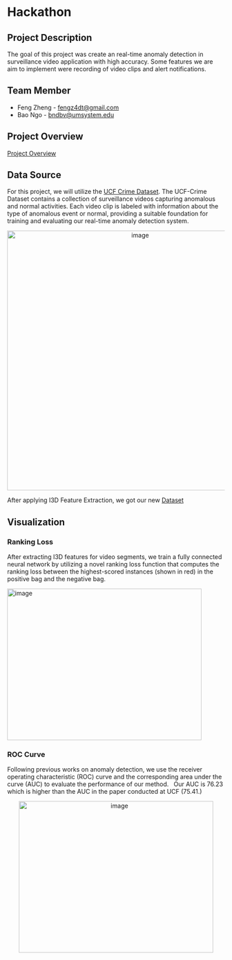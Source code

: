 # Hackathon

## Project Description
The goal of this project was create an real-time anomaly detection in surveillance video application with high accuracy. Some features we are aim to implement were recording of video clips and alert notifications.


## Team Member
- Feng Zheng - fengz4dt@gmail.com
- Bao Ngo - bndbv@umsystem.edu


## Project Overview
[Project Overview](https://youtu.be/NfLOfrISgSA)


## Data Source
For this project, we will utilize the [UCF Crime Dataset](https://www.dropbox.com/sh/75v5ehq4cdg5g5g/AABvnJSwZI7zXb8_myBA0CLHa?dl=0).
The UCF-Crime Dataset contains a collection of surveillance videos capturing anomalous and normal activities. Each video clip is labeled with information about the type of anomalous event or normal, providing a suitable foundation for training and evaluating our real-time anomaly detection system.

<p align="center">
  <img width="600" alt="image" src="https://github.com/Bao-Thien-Ngo/Hackathon/assets/46905932/cff800ea-27ea-4b03-b706-6a63ed974f0c">
</p>

After applying I3D Feature Extraction, we got our new [Dataset](https://mega.nz/folder/Pw1hlAwa#D7dWaoMUqWBp0vtUa9tIGw)


## Visualization

### Ranking Loss
After extracting I3D features for video segments, we train a fully connected neural network by utilizing a novel ranking loss function that computes the ranking loss between the highest-scored instances (shown in red) in the positive bag and the negative bag.
<p>
  <img width="450" height="350" alt="image" src="https://github.com/Bao-Thien-Ngo/Hackathon/assets/46905932/fcee5090-208d-4b28-ac41-0449d46ba5d6">
</p>

### ROC Curve
Following previous works on anomaly detection, we use the receiver operating characteristic (ROC) curve and the corresponding area under the curve (AUC) to evaluate the performance of our method.  
Our AUC is 76.23 which is higher than the AUC in the paper conducted at UCF (75.41.)
<p align="center">
  <img width="450" height="350" alt="image" src="https://github.com/Bao-Thien-Ngo/Hackathon/assets/46905932/e5ce0f91-fbef-4409-a876-786e75dc99c0">
</p>
